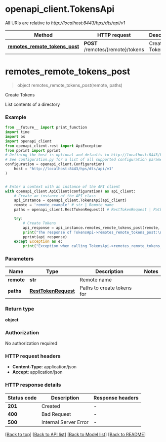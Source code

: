 # openapi_client.TokensApi

All URIs are relative to *http://localhost:8443/hps/dts/api/v1*

Method | HTTP request | Description
------------- | ------------- | -------------
[**remotes_remote_tokens_post**](TokensApi.md#remotes_remote_tokens_post) | **POST** /remotes/{remote}/tokens | Create Tokens


# **remotes_remote_tokens_post**
> object remotes_remote_tokens_post(remote, paths)

Create Tokens

List contents of a directory

### Example

```python
from __future__ import print_function
import time
import os
import openapi_client
from openapi_client.rest import ApiException
from pprint import pprint
# Defining the host is optional and defaults to http://localhost:8443/hps/dts/api/v1
# See configuration.py for a list of all supported configuration parameters.
configuration = openapi_client.Configuration(
    host = "http://localhost:8443/hps/dts/api/v1"
)


# Enter a context with an instance of the API client
with openapi_client.ApiClient(configuration) as api_client:
    # Create an instance of the API class
    api_instance = openapi_client.TokensApi(api_client)
    remote = 'remote_example' # str | Remote name
    paths = openapi_client.RestTokenRequest() # RestTokenRequest | Paths to create tokens for

    try:
        # Create Tokens
        api_response = api_instance.remotes_remote_tokens_post(remote, paths)
        print("The response of TokensApi->remotes_remote_tokens_post:\n")
        pprint(api_response)
    except Exception as e:
        print("Exception when calling TokensApi->remotes_remote_tokens_post: %s\n" % e)
```

### Parameters

Name | Type | Description  | Notes
------------- | ------------- | ------------- | -------------
 **remote** | **str**| Remote name | 
 **paths** | [**RestTokenRequest**](RestTokenRequest.md)| Paths to create tokens for | 

### Return type

**object**

### Authorization

No authorization required

### HTTP request headers

 - **Content-Type**: application/json
 - **Accept**: application/json

### HTTP response details
| Status code | Description | Response headers |
|-------------|-------------|------------------|
**201** | Created |  -  |
**400** | Bad Request |  -  |
**500** | Internal Server Error |  -  |

[[Back to top]](#) [[Back to API list]](../README.md#documentation-for-api-endpoints) [[Back to Model list]](../README.md#documentation-for-models) [[Back to README]](../README.md)

